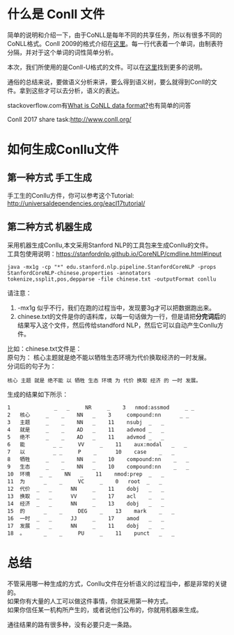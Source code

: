 # 什么是 Conll 文件
简单的说明和介绍一下，由于CoNLL是每年不同的共享任务，所以有很多不同的CoNLL格式。Conll 2009的格式介绍在[这里](http://ufal.mff.cuni.cz/conll2009-st/task-description.html)。每一行代表着一个单词，由制表符分隔，并对于这个单词的词性简单分析。</br>

本次，我们所使用的是Conll-U格式的文件。可以在[这里](http://universaldependencies.github.io/docs/format.html)找到更多的说明。</br>

通俗的总结来说，要做语义分析来讲，要么得到语义树，要么就得到Conll的文件。拿到这些才可以去分析，语义的表达。</br>

stackoverflow.com有[What is CoNLL data format?](https://stackoverflow.com/questions/27416164/what-is-conll-data-format)也有简单的问答</br>

Conll 2017 share task:http://www.conll.org/

# 如何生成Conllu文件
## 第一种方式 手工生成
手工生的Conllu方件，你可以参考这个Tutorial: http://universaldependencies.org/eacl17tutorial/


## 第二种方式 机器生成
采用机器生成Conllu,本文采用Stanford NLP的工具包来生成Conllu的文件。</br>
工具包使用说明：https://stanfordnlp.github.io/CoreNLP/cmdline.html#input

```
java -mx1g -cp "*" edu.stanford.nlp.pipeline.StanfordCoreNLP -props StanfordCoreNLP-chinese.properties -annotators tokenize,ssplit,pos,depparse -file chinese.txt -outputFormat conllu
```
请注意：</br>
1. -mx1g 似乎不行，我们在跑的过程当中，发现要3g才可以把数据跑出来。</br>
2. chinese.txt的文件是你的语料库，以每一句话做为一行，但是请把**分完词后**的结果写入这个文件，然后传给standford NLP，然后它可以自动产生Conllu方件。</br>

比如：chinese.txt文件是：</br>
原句为： 核心主题就是绝不能以牺牲生态环境为代价换取经济的一时发展。</br>
分词后的句子为：</br>
```
核心 主题 就是 绝不能 以 牺牲 生态 环境 为 代价 换取 经济 的 一时 发展。
```
生成的结果如下所示：</br>
```
1	﻿	        _	_	  NR	 _	  3	  nmod:assmod	  _	_
2	核心	   _	_	 NN	  _	   3	 compound:nn	  _	_
3	主题	   _	_	 NN	  _	   11	 nsubj	_	_
4	就是	   _	_	 AD	  _	   11	 advmod	_	_
5	绝不	   _	_	 AD	  _	   11	 advmod	_	_
6	能	      _	_	  VV	 _	  11	aux:modal	_	_
7	以	      _	_	  P	   _	  10	case	_	_
8	牺牲	   _	_	 NN	  _	   10	 compound:nn	_	_
9	生态	   _	_	 NN	  _	   10	 compound:nn	_	_
10	环境	 _	_	 NN	  _	   11	 nmod:prep	_	_
11	为	   _	_	  VC	 _	  0	  root	_	_
12	代价	_	_	   NN	  _	   11	 dobj	_	_
13	换取	_	_	   VV	  _	   17	 acl	_	_
14	经济	_	_	   NN	  _	   13	 dobj	_	_
15	的	   _	_	  DEG	 _	  13	mark	_	_
16	一时	_	_	   JJ	  _	   17	 amod	_	_
17	发展	_	_	   NN	  _	   11	 dobj	_	_
18	。	   _	_	  PU	 _	  11	punct	_	_

```

# 总结
不管采用哪一种生成的方式，Conllu文件在分析语义的过程当中，都是非常的关键的。</br>
如果你有大量的人工可以做这件事情，你就采用第一种方式。</br>
如果你信任某一机构所产生的，或者说他们公布的，你就用机器来生成。</br>

通往结果的路有很多种，没有必要只走一条路。

